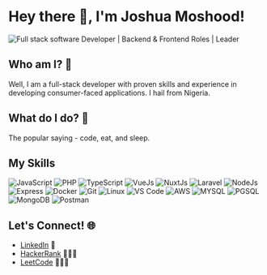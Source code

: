 # Hey there 👋, I'm Joshua Moshood!

![Full stack software Developer | Backend & Frontend Roles | Leader](https://res.cloudinary.com/dsuxbd237/image/upload/c_scale,w_1500/c_crop,g_auto,h_500,w_1500/README.md.jpg)

## Who am I? 🤔
Well, I am a full-stack developer with proven skills and experience in developing consumer-faced applications. 
I hail from Nigeria.

## What do I do? 🚀

The popular saying - code, eat, and sleep. 

## My Skills

![JavaScript](https://img.shields.io/badge/-JavaScript-black?style=flat-square&logo=javascript)
![PHP](https://img.shields.io/badge/-PHP-black?style=flat-square&logo=php)
![TypeScript](https://img.shields.io/badge/-TypeScript-black?style=flat-square&logo=typescript)
![VueJs](https://img.shields.io/badge/-Vue.js-black?style=flat-square&logo=vue.js)
![NuxtJs](https://img.shields.io/badge/-Nuxt.js-black?style=flat-square&logo=nuxt.js)
![Laravel](https://img.shields.io/badge/-Laravel-black?style=flat-square&logo=laravel)
![NodeJs](https://img.shields.io/badge/-Node.js-black?style=flat-square&logo=node.js)
![Express](https://img.shields.io/badge/-Express-black?style=flat-square&logo=express)
![Docker](https://img.shields.io/badge/-Docker-black?style=flat-square&logo=docker)
![Git](https://img.shields.io/badge/-Git-black?style=flat-square&logo=git)
![Linux](https://img.shields.io/badge/-Linux-black?style=flat-square&logo=linux)
![VS Code](https://img.shields.io/badge/-VS%20Code-black?style=flat-square&logo=visual-studio-code)
![AWS](https://img.shields.io/badge/-AWS-black?style=flat-square&logo=amazon-aws)
![MYSQL](https://img.shields.io/badge/-mysql-black?style=flat-square&logo=mysql)
![PGSQL](https://img.shields.io/badge/-pgsql-black?style=flat-square&logo=pgsql)
![MongoDB](https://img.shields.io/badge/-mongodb-black?style=flat-square&logo=mongodb)
![Postman](https://img.shields.io/badge/-postman-black?style=flat-square&logo=postman)

## Let's Connect! 🌐

- [LinkedIn](https://linkedin.com/in/joshua-moshood) 💼
- [HackerRank](https://www.hackerrank.com/profile/joshua_moshood) 👨🏾‍💻
- [LeetCode](https://leetcode.com/emlycool/) 👨🏾‍💻
